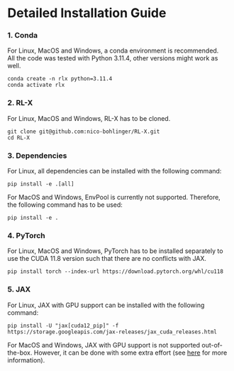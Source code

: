 # Detailed Installation Guide
### 1. Conda
For Linux, MacOS and Windows, a conda environment is recommended.  
All the code was tested with Python 3.11.4, other versions might work as well.
```
conda create -n rlx python=3.11.4
conda activate rlx
```

### 2. RL-X
For Linux, MacOS and Windows, RL-X has to be cloned.
```
git clone git@github.com:nico-bohlinger/RL-X.git
cd RL-X
```

### 3. Dependencies
For Linux, all dependencies can be installed with the following command:
```
pip install -e .[all]
```
For MacOS and Windows, EnvPool is currently not supported. Therefore, the following command has to be used:
```
pip install -e .
```

### 4. PyTorch
For Linux, MacOS and Windows, PyTorch has to be installed separately to use the CUDA 11.8 version such that there are no conflicts with JAX.
```
pip install torch --index-url https://download.pytorch.org/whl/cu118
```

### 5. JAX
For Linux, JAX with GPU support can be installed with the following command:
```
pip install -U "jax[cuda12_pip]" -f https://storage.googleapis.com/jax-releases/jax_cuda_releases.html
```
For MacOS and Windows, JAX with GPU support is not supported out-of-the-box. However, it can be done with some extra effort (see [here](https://github.com/google/jax) for more information).
